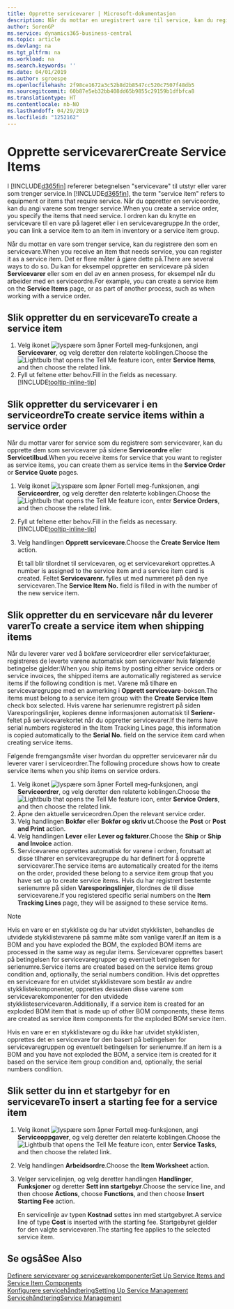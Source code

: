 ```yaml
---
title: Opprette servicevarer | Microsoft-dokumentasjon
description: Når du mottar en uregistrert vare til service, kan du registrere den som en servicevare.
author: SorenGP
ms.service: dynamics365-business-central
ms.topic: article
ms.devlang: na
ms.tgt_pltfrm: na
ms.workload: na
ms.search.keywords: ''
ms.date: 04/01/2019
ms.author: sgroespe
ms.openlocfilehash: 2f98ce1672a3c52b8d2b8547cc520c7507f48db5
ms.sourcegitcommit: 60b87e5eb32bb408dd65b9855c29159b1dfbfca8
ms.translationtype: HT
ms.contentlocale: nb-NO
ms.lasthandoff: 04/29/2019
ms.locfileid: "1252162"
---
```

# <a name="create-service-items"></a><span data-ttu-id="0f1df-103">Opprette servicevarer</span><span class="sxs-lookup"><span data-stu-id="0f1df-103">Create Service Items</span></span>
<span data-ttu-id="0f1df-104">I [!INCLUDE[d365fin](includes/d365fin_md.md)] refererer betegnelsen "servicevare" til utstyr eller varer som trenger service.</span><span class="sxs-lookup"><span data-stu-id="0f1df-104">In [!INCLUDE[d365fin](includes/d365fin_md.md)], the term "service item" refers to equipment or items that require service.</span></span> <span data-ttu-id="0f1df-105">Når du oppretter en serviceordre, kan du angi varene som trenger service.</span><span class="sxs-lookup"><span data-stu-id="0f1df-105">When you create a service order, you specify the items that need service.</span></span> <span data-ttu-id="0f1df-106">I ordren kan du knytte en servicevare til en vare på lageret eller i en servicevaregruppe.</span><span class="sxs-lookup"><span data-stu-id="0f1df-106">In the order, you can link a service item to an item in inventory or a service item group.</span></span>    

<span data-ttu-id="0f1df-107">Når du mottar en vare som trenger service, kan du registrere den som en servicevare.</span><span class="sxs-lookup"><span data-stu-id="0f1df-107">When you receive an item that needs service, you can register it as a service item.</span></span> <span data-ttu-id="0f1df-108">Det er flere måter å gjøre dette på.</span><span class="sxs-lookup"><span data-stu-id="0f1df-108">There are several ways to do so.</span></span> <span data-ttu-id="0f1df-109">Du kan for eksempel oppretter en servicevare på siden **Servicevarer** eller som en del av en annen prosess, for eksempel når du arbeider med en serviceordre.</span><span class="sxs-lookup"><span data-stu-id="0f1df-109">For example, you can create a service item on the **Service Items** page, or as part of another process, such as when working with a service order.</span></span>   

## <a name="to-create-a-service-item"></a><span data-ttu-id="0f1df-110">Slik oppretter du en servicevare</span><span class="sxs-lookup"><span data-stu-id="0f1df-110">To create a service item</span></span>  
1. <span data-ttu-id="0f1df-111">Velg ikonet ![lyspære som åpner Fortell meg-funksjonen](media/ui-search/search_small.png "Fortell hva du vil gjøre"), angi **Servicevarer**, og velg deretter den relaterte koblingen.</span><span class="sxs-lookup"><span data-stu-id="0f1df-111">Choose the ![Lightbulb that opens the Tell Me feature](media/ui-search/search_small.png "Tell me what you want to do") icon, enter **Service Items**, and then choose the related link.</span></span>
2. <span data-ttu-id="0f1df-112">Fyll ut feltene etter behov.</span><span class="sxs-lookup"><span data-stu-id="0f1df-112">Fill in the fields as necessary.</span></span> [!INCLUDE[tooltip-inline-tip](includes/tooltip-inline-tip_md.md)]  

## <a name="to-create-service-items-within-a-service-order"></a><span data-ttu-id="0f1df-113">Slik oppretter du servicevarer i en serviceordre</span><span class="sxs-lookup"><span data-stu-id="0f1df-113">To create service items within a service order</span></span>  
<span data-ttu-id="0f1df-114">Når du mottar varer for service som du registrere som servicevarer, kan du opprette dem som servicevarer på sidene **Serviceordre** eller **Servicetilbud**.</span><span class="sxs-lookup"><span data-stu-id="0f1df-114">When you receive items for service that you want to register as service items, you can create them as service items in the **Service Order** or **Service Quote** pages.</span></span>  

1. <span data-ttu-id="0f1df-115">Velg ikonet ![Lyspære som åpner Fortell meg-funksjonen](media/ui-search/search_small.png "Fortell hva du vil gjøre"), angi **Serviceordrer**, og velg deretter den relaterte koblingen.</span><span class="sxs-lookup"><span data-stu-id="0f1df-115">Choose the ![Lightbulb that opens the Tell Me feature](media/ui-search/search_small.png "Tell me what you want to do") icon, enter **Service Orders**, and then choose the related link.</span></span>  
2. <span data-ttu-id="0f1df-116">Fyll ut feltene etter behov.</span><span class="sxs-lookup"><span data-stu-id="0f1df-116">Fill in the fields as necessary.</span></span> [!INCLUDE[tooltip-inline-tip](includes/tooltip-inline-tip_md.md)]  
3. <span data-ttu-id="0f1df-117">Velg handlingen **Opprett servicevare**.</span><span class="sxs-lookup"><span data-stu-id="0f1df-117">Choose the **Create Service Item** action.</span></span>  

    <span data-ttu-id="0f1df-118">Et tall blir tilordnet til servicevaren, og et servicevarekort opprettes.</span><span class="sxs-lookup"><span data-stu-id="0f1df-118">A number is assigned to the service item and a service item card is created.</span></span> <span data-ttu-id="0f1df-119">Feltet **Servicevarenr.** fylles ut med nummeret på den nye servicevaren.</span><span class="sxs-lookup"><span data-stu-id="0f1df-119">The **Service Item No.** field is filled in with the number of the new service item.</span></span>

## <a name="to-create-a-service-item-when-shipping-items"></a><span data-ttu-id="0f1df-120">Slik oppretter du en servicevare når du leverer varer</span><span class="sxs-lookup"><span data-stu-id="0f1df-120">To create a service item when shipping items</span></span>  
<span data-ttu-id="0f1df-121">Når du leverer varer ved å bokføre serviceordrer eller servicefakturaer, registreres de leverte varene automatisk som servicevarer hvis følgende betingelse gjelder:</span><span class="sxs-lookup"><span data-stu-id="0f1df-121">When you ship items by posting either service orders or service invoices, the shipped items are automatically registered as service items if the following condition is met.</span></span> <span data-ttu-id="0f1df-122">Varene må tilhøre en servicevaregruppe med en avmerking i **Opprett servicevare**-boksen.</span><span class="sxs-lookup"><span data-stu-id="0f1df-122">The items must belong to a service item group with the **Create Service Item** check box selected.</span></span> <span data-ttu-id="0f1df-123">Hvis varene har serienumre registrert på siden Varesporingslinjer, kopieres denne informasjonen automatisk til **Serienr**-feltet på servicevarekortet når du oppretter servicevarer.</span><span class="sxs-lookup"><span data-stu-id="0f1df-123">If the items have serial numbers registered in the Item Tracking Lines page, this information is copied automatically to the **Serial No.** field on the service item card when creating service items.</span></span>  

<span data-ttu-id="0f1df-124">Følgende fremgangsmåte viser hvordan du oppretter servicevarer når du leverer varer i serviceordrer.</span><span class="sxs-lookup"><span data-stu-id="0f1df-124">The following procedure shows how to create service items when you ship items on service orders.</span></span>  

1. <span data-ttu-id="0f1df-125">Velg ikonet ![lyspære som åpner Fortell meg-funksjonen](media/ui-search/search_small.png "Fortell hva du vil gjøre"), angi **Serviceordrer**, og velg deretter den relaterte koblingen.</span><span class="sxs-lookup"><span data-stu-id="0f1df-125">Choose the ![Lightbulb that opens the Tell Me feature](media/ui-search/search_small.png "Tell me what you want to do") icon, enter **Service Orders**, and then choose the related link.</span></span>  
2. <span data-ttu-id="0f1df-126">Åpne den aktuelle serviceordren.</span><span class="sxs-lookup"><span data-stu-id="0f1df-126">Open the relevant service order.</span></span>  
3. <span data-ttu-id="0f1df-127">Velg handlingen **Bokfør** eller **Bokfør og skriv ut**.</span><span class="sxs-lookup"><span data-stu-id="0f1df-127">Choose the **Post** or **Post and Print** action.</span></span>  
4. <span data-ttu-id="0f1df-128">Velg handlingen **Lever** eller **Lever og fakturer**.</span><span class="sxs-lookup"><span data-stu-id="0f1df-128">Choose the **Ship** or **Ship and Invoice** action.</span></span>  
5. <span data-ttu-id="0f1df-129">Servicevarene opprettes automatisk for varene i ordren, forutsatt at disse tilhører en servicevaregruppe du har definert for å opprette servicevarer.</span><span class="sxs-lookup"><span data-stu-id="0f1df-129">The service items are automatically created for the items on the order, provided these belong to a service item group that you have set up to create service items.</span></span> <span data-ttu-id="0f1df-130">Hvis du har registrert bestemte serienumre på siden **Varesporingslinjer**, tilordnes de til disse servicevarene.</span><span class="sxs-lookup"><span data-stu-id="0f1df-130">If you registered specific serial numbers on the **Item Tracking Lines** page, they will be assigned to these service items.</span></span>  

> [!NOTE]  
>  <span data-ttu-id="0f1df-131">Hvis en vare er en stykkliste og du har utvidet stykklisten, behandles de utvidede stykklistevarene på samme måte som vanlige varer.</span><span class="sxs-lookup"><span data-stu-id="0f1df-131">If an item is a BOM and you have exploded the BOM, the exploded BOM items are processed in the same way as regular items.</span></span> <span data-ttu-id="0f1df-132">Servicevarer opprettes basert på betingelsen for servicevaregrupper og eventuelt betingelsen for serienumre.</span><span class="sxs-lookup"><span data-stu-id="0f1df-132">Service items are created based on the service items group condition and, optionally, the serial numbers condition.</span></span> <span data-ttu-id="0f1df-133">Hvis det opprettes en servicevare for en utvidet stykklistevare som består av andre stykklistekomponenter, opprettes dessuten disse varene som servicevarekomponenter for den utvidede stykklisteservicevaren.</span><span class="sxs-lookup"><span data-stu-id="0f1df-133">Additionally, if a service item is created for an exploded BOM item that is made up of other BOM components, these items are created as service item components for the exploded BOM service item.</span></span>  
>   
>  <span data-ttu-id="0f1df-134">Hvis en vare er en stykklistevare og du ikke har utvidet stykklisten, opprettes det en servicevare for den basert på betingelsen for servicevaregruppen og eventuelt betingelsen for serienumre.</span><span class="sxs-lookup"><span data-stu-id="0f1df-134">If an item is a BOM and you have not exploded the BOM, a service item is created for it based on the service item group condition and, optionally, the serial numbers condition.</span></span>  

## <a name="to-insert-a-starting-fee-for-a-service-item"></a><span data-ttu-id="0f1df-135">Slik setter du inn et startgebyr for en servicevare</span><span class="sxs-lookup"><span data-stu-id="0f1df-135">To insert a starting fee for a service item</span></span>
1. <span data-ttu-id="0f1df-136">Velg ikonet ![lyspære som åpner Fortell meg-funksjonen](media/ui-search/search_small.png "Fortell hva du vil gjøre"), angi **Serviceoppgaver**, og velg deretter den relaterte koblingen.</span><span class="sxs-lookup"><span data-stu-id="0f1df-136">Choose the ![Lightbulb that opens the Tell Me feature](media/ui-search/search_small.png "Tell me what you want to do") icon, enter **Service Tasks**, and then choose the related link.</span></span>
2. <span data-ttu-id="0f1df-137">Velg handlingen **Arbeidsordre**.</span><span class="sxs-lookup"><span data-stu-id="0f1df-137">Choose the **Item Worksheet** action.</span></span>
3. <span data-ttu-id="0f1df-138">Velger servicelinjen, og velg deretter handlingen **Handlinger**, **Funksjoner** og deretter **Sett inn startgebyr**.</span><span class="sxs-lookup"><span data-stu-id="0f1df-138">Choose the service line, and then choose **Actions**, choose **Functions**, and then choose **Insert Starting Fee** action.</span></span>  

    <span data-ttu-id="0f1df-139">En servicelinje av typen **Kostnad** settes inn med startgebyret.</span><span class="sxs-lookup"><span data-stu-id="0f1df-139">A service line of type **Cost** is inserted with the starting fee.</span></span> <span data-ttu-id="0f1df-140">Startgebyret gjelder for den valgte servicevaren.</span><span class="sxs-lookup"><span data-stu-id="0f1df-140">The starting fee applies to the selected service item.</span></span>

## <a name="see-also"></a><span data-ttu-id="0f1df-141">Se også</span><span class="sxs-lookup"><span data-stu-id="0f1df-141">See Also</span></span>  
[<span data-ttu-id="0f1df-142">Definere servicevarer og servicevarekomponenter</span><span class="sxs-lookup"><span data-stu-id="0f1df-142">Set Up Service Items and Service Item Components</span></span>](service-how-setup-service-items.md)  
[<span data-ttu-id="0f1df-143">Konfigurere servicehåndtering</span><span class="sxs-lookup"><span data-stu-id="0f1df-143">Setting Up Service Management</span></span>](service-setup-service.md)  
[<span data-ttu-id="0f1df-144">Servicehåndtering</span><span class="sxs-lookup"><span data-stu-id="0f1df-144">Service Management</span></span>](service-service.md)  
